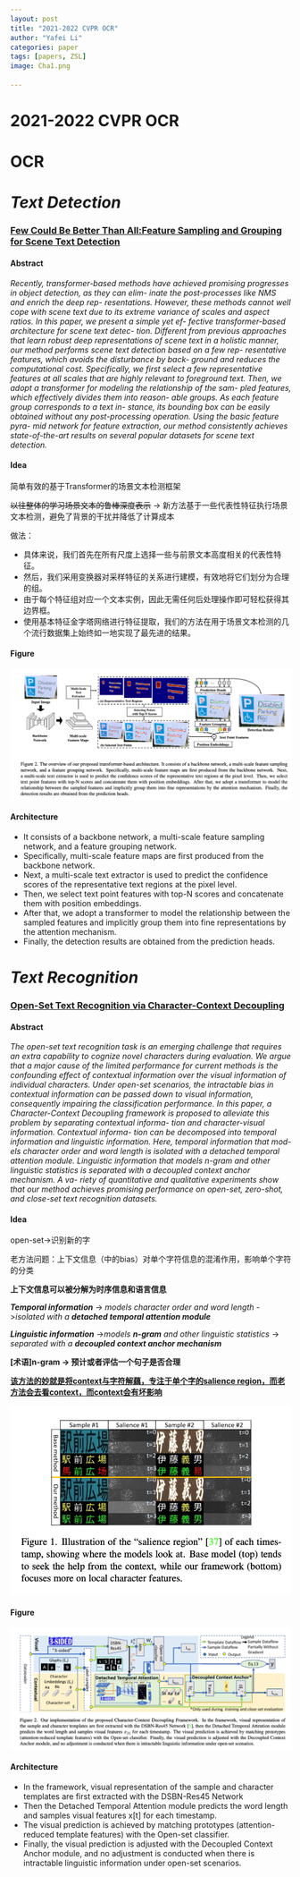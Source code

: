 ```yaml
---
layout: post
title: "2021-2022 CVPR OCR"
author: "Yafei Li"
categories: paper
tags: [papers, ZSL]
image: Cha1.png

---
```


# 2021-2022 CVPR OCR

# OCR





# *Text Detection*

### <u>Few Could Be Better Than All:Feature Sampling and Grouping for Scene Text Detection</u>

#### Abstract

*Recently, transformer-based methods have achieved promising progresses in object detection, as they can elim- inate the post-processes like NMS and enrich the deep rep- resentations. However, these methods cannot well cope with scene text due to its extreme variance of scales and aspect ratios. In this paper, we present a simple yet ef- fective transformer-based architecture for scene text detec- tion. Different from previous approaches that learn robust deep representations of scene text in a holistic manner, our method performs scene text detection based on a few rep- resentative features, which avoids the disturbance by back- ground and reduces the computational cost. Specifically, we first select a few representative features at all scales that are highly relevant to foreground text. Then, we adopt a transformer for modeling the relationship of the sam- pled features, which effectively divides them into reason- able groups. As each feature group corresponds to a text in- stance, its bounding box can be easily obtained without any post-processing operation. Using the basic feature pyra- mid network for feature extraction, our method consistently achieves state-of-the-art results on several popular datasets for scene text detection.*

#### Idea

简单有效的基于Transformer的场景文本检测框架

~~以往整体的学习场景文本的鲁棒深度表示~~  -> 新方法基于一些代表性特征执行场景文本检测，避免了背景的干扰并降低了计算成本

做法：

+ 具体来说，我们首先在所有尺度上选择一些与前景文本高度相关的代表性特征。
+ 然后，我们采用变换器对采样特征的关系进行建模，有效地将它们划分为合理的组。
+ 由于每个特征组对应一个文本实例，因此无需任何后处理操作即可轻松获得其边界框。
+ 使用基本特征金字塔网络进行特征提取，我们的方法在用于场景文本检测的几个流行数据集上始终如一地实现了最先进的结果。

#### Figure

![](https://raw.githubusercontent.com/jianlai2600/IMAGE/main/img/202209231120644.png)

#### Architecture

+ It consists of a backbone network, a multi-scale feature sampling network, and a feature grouping network. 
+ Specifically, multi-scale feature maps are first produced from the backbone network. 
+ Next, a multi-scale text extractor is used to predict the confidence scores of the representative text regions at the pixel level. 
+ Then, we select text point features with top-N scores and concatenate them with position embeddings. 
+ After that, we adopt a transformer to model the relationship between the sampled features and implicitly group them into fine representations by the attention mechanism. 
+ Finally, the detection results are obtained from the prediction heads.



# *Text Recognition*

### <u>Open-Set Text Recognition via Character-Context Decoupling</u>

#### Abstract

*The open-set text recognition task is an emerging challenge that requires an extra capability to cognize novel characters during evaluation. We argue that a major cause of the limited performance for current methods is the confounding effect of contextual information over the visual information of individual characters. Under open-set scenarios, the intractable bias in contextual information can be passed down to visual information, consequently impairing the classification performance. In this paper, a Character-Context Decoupling framework is proposed to alleviate this problem by separating contextual informa- tion and character-visual information. Contextual informa- tion can be decomposed into temporal information and linguistic information. Here, temporal information that mod- els character order and word length is isolated with a detached temporal attention module. Linguistic information that models n-gram and other linguistic statistics is separated with a decoupled context anchor mechanism. A va- riety of quantitative and qualitative experiments show that our method achieves promising performance on open-set, zero-shot, and close-set text recognition datasets.*

#### Idea

open-set->识别新的字

老方法问题：上下文信息（中的bias）对单个字符信息的混淆作用，影响单个字符的分类

**上下文信息可以被分解为时序信息和语言信息**

***Temporal information*** -> *models character order and word length* ->*isolated with a **detached temporal attention module***

***Linguistic information*** ->*models **n-gram** and other linguistic statistics* -> *separated with a **decoupled context anchor mechanism***

**[术语]n-gram -> 预计或者评估一个句子是否合理**



<u>**该方法的妙就是将context与字符解藕，专注于单个字的salience region，而老方法会去看context，而context会有坏影响**</u>

![](https://raw.githubusercontent.com/jianlai2600/IMAGE/main/img/202209231427956.png)

#### Figure

![](https://raw.githubusercontent.com/jianlai2600/IMAGE/main/img/202209231431394.png)

#### Architecture

+ In the framework, visual representation of the sample and character templates are first extracted with the DSBN-Res45 Network
+ Then the Detached Temporal Attention module predicts the word length and samples visual features x[t] for each timestamp. 
+ The visual prediction is achieved by matching prototypes (attention-reduced template features) with the Open-set classifier. 
+ Finally, the visual prediction is adjusted with the Decoupled Context Anchor module, and no adjustment is conducted when there is intractable linguistic information under open-set scenarios.















